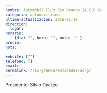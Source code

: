 ```yaml
---
nombre: Automóbil Club Río Grande (A.C.R.G)
categoria: automovilismo
ultima-actualizacion: 2016-01-19
direccion: 
  lugar: 
horario: 
  - {dia: "", hora: "", nota: "" }
precio: 
nota: | 
  
website: [""]
telefono: []
email: 
permalink: /rio-grande/entidades/acrg/
---
```


Presidente: Silvio Oyarzo